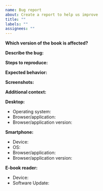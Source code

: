 ```yaml
---
name: Bug report
about: Create a report to help us improve
title: ""
labels: ""
assignees: ""
---
```


<!-- Before filing a bug please check the following: -->
<!-- * There's no existing/similar bug report. -->
<!-- * This bug report is about a single actionable bug. -->
<!-- * This bug is about the Pro Git book, version 2, English language. -->
<!-- * This bug is about the book as found on the [website](https://www.git-scm.com/book/en/v2) or the pdf. -->
<!-- * If you found an issue in the pdf/epub/mobi files, you've checked if the problem is also present in the Pro Git book on the [website](https://www.git-scm.com/book/en/v2). -->

**Which version of the book is affected?**
<!-- It's important for us to know if the problem is in the source or in the tooling for the pdf/epub/mobi files. -->
<!-- Therefore, please write whether the problem is with the files, the online book, or both. -->

**Describe the bug:**
<!-- A clear and concise description of what the bug is. -->

**Steps to reproduce:**
<!-- Please write the steps needed to reproduce the bug here. -->
<!-- 1. Go to '...' -->
<!-- 2. Click on '....' -->
<!-- 3. Scroll down to '....' -->
<!-- 4. See error -->

**Expected behavior:**
<!-- A clear and concise description of what you expected to happen. -->

**Screenshots:**
<!-- If applicable, add screenshots to help explain your problem. -->

**Additional context:**
<!-- Add any other context about the problem here. -->
<!-- You can also put references to similar bugs here. -->

**Desktop:**
<!-- If you've used a desktop/laptop to access the content, please fill in this form. -->
<!-- Example: Windows 10 Home Edition, Firefox, version 66.0.2 -->
- Operating system:
- Browser/application:
- Browser/application version:

**Smartphone:**
<!-- If you've used a smartphone to access the content, please fill in this form. -->
<!-- Example: iPhone 6, iOS 12.2, Safari, version 22 -->
- Device:
- OS:
- Browser/application:
- Browser/application version:

**E-book reader:**
<!-- If you've used an e-book reader to access the content, please fill in this form. -->
<!-- Example: Amazon Kindle Paperwhite 10th generation, software update 5.11.1 -->
- Device:
- Software Update:
